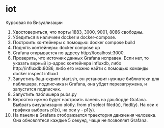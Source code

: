 # iot
Курсовая по Визуализации

1. Удостовериться, что порты 1883, 3000, 9001, 8086 свободны.
2. Убедиться в наличиеи docker и docker-compose.
3. Построить контейнеры с помощью: docker compose build
4. Поднять контейнеры: docker compose up
5. Grafana открывается по адресу http://localhost:3000. 
6. Проверить, что источник данных Grafana исправен. Если нет, то указать верный ip-адрес контейнера influxdb, либо http://influxdb:8086, либо его можно найти с помощью команды docker inspect influxd
7. Запустить баш-скрипт start.sh, он установит нужные библиотеки для паблишера, подписчика и Grafana, она убдет перезагружена, и запустится подписчик.
8. Запустить паблишера pubs.py
9. Вероятно нужно будет настроить панель на дашборде Grafana.
  Выбрать визуализацию plotly.
  from p1 select filed(x), fiedl(y).
  На оси х графика выбрать p1(x), на оси y - p1(y).
10. На панели в Grafana отображается траектория движения человека. Она обновлятеся каждые 5 секунд, чаще не позволяет Grafana.
